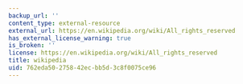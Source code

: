 ```yaml
---
backup_url: ''
content_type: external-resource
external_url: https://en.wikipedia.org/wiki/All_rights_reserved
has_external_license_warning: true
is_broken: ''
license: https://en.wikipedia.org/wiki/All_rights_reserved
title: wikipedia
uid: 762eda50-2758-42ec-bb5d-3c8f0075ce96
---
```

